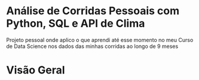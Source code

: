 # Análise de Corridas Pessoais com Python, SQL e API de Clima
Projeto pessoal onde aplico o que aprendi até esse momento no meu Curso de Data Science nos dados das minhas corridas ao longo de 9 meses
# Visão Geral
